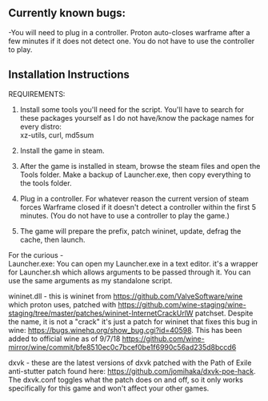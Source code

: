 ## Currently known bugs:
-You will need to plug in a controller. Proton auto-closes warframe after a few minutes if it does not detect one. You do not have to use the controller to play.  


## Installation Instructions  

REQUIREMENTS:  

1. Install some tools you'll need for the script. You'll have to search for these packages yourself as I do not have/know the package names for every distro:  
xz-utils, curl, md5sum  

2. Install the game in steam.  

3. After the game is installed in steam, browse the steam files and open the Tools folder. Make a backup of Launcher.exe, then copy everything to the tools folder.  

4. Plug in a controller. For whatever reason the current version of steam forces Warframe closed if it doesn't detect a controller within the first 5 minutes. (You do not have to use a controller to play the game.)

5. The game will prepare the prefix, patch wininet, update, defrag the cache, then launch.


For the curious -  
Launcher.exe: You can open my Launcher.exe in a text editor. it's a wrapper for Launcher.sh which allows arguments to be passed through it. You can use the same arguments as my standalone script.  

wininet.dll - this is wininet from https://github.com/ValveSoftware/wine which proton uses, patched with https://github.com/wine-staging/wine-staging/tree/master/patches/wininet-InternetCrackUrlW patchset. Despite the name, it is not a "crack" it's just a patch for wininet that fixes this bug in wine:
https://bugs.winehq.org/show_bug.cgi?id=40598. This has been added to official wine as of 9/7/18 https://github.com/wine-mirror/wine/commit/bfe8510ec0c7bcef0be1f6990c56ad235d8bccd6   

dxvk - these are the latest versions of dxvk patched with the Path of Exile anti-stutter patch found here:
https://github.com/jomihaka/dxvk-poe-hack. The dxvk.conf toggles what the patch does on and off, so it only works specifically for this game and won't affect your other games.
